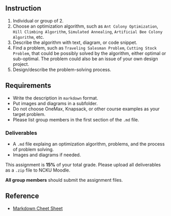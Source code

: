 ## Instruction
1. Individual or group of 2.
2. Choose an optimization algorithm, such as `Ant Colony Optimization`, `Hill Climbing Algorithm`, `Simulated Annealing`, `Artificial Bee Colony Algorithm`, etc.
3. Describe the algorithm with text, diagram, or code snippet.
4. Find a problem, such as `Traveling Salesman Problem`, `Cutting Stock Problem`, that could be possibly solved by the algorithm, either optimal or sub-optimal. The problem could also be an issue of your own design project.
5. Design/describe the problem-solving process.


## Requirements
* Write the description in `markdown` format.
* Put images and diagrams in a subfolder.
* Do not choose OneMax, Knapsack, or other course examples as your target problem.
* Please list group members in the first section of the `.md` file.

### Deliverables
* A `.md` file explaing an optimization algorithm, problems, and the process of problem solving.
* Images and diagrams if needed.


This assignment is __15%__ of your total grade. Please upload all deliverables as a `.zip` file to NCKU Moodle.

**All group members** should submit the assignment files.

## Reference
* [Markdown Cheet Sheet](https://www.markdownguide.org/cheat-sheet/)